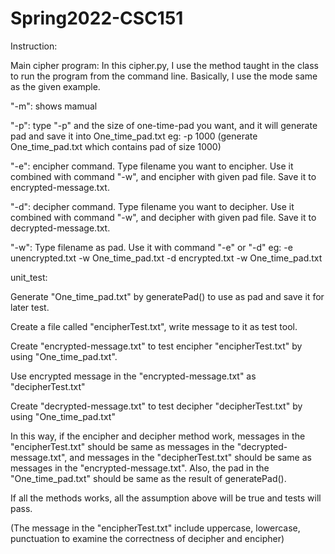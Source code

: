 # Spring2022-CSC151

Instruction:

Main cipher program:
In this cipher.py, I use the method taught in the class to run the program from the command line.
Basically, I use the mode same as the given example.

"-m": shows mamual

"-p": type "-p" and the size of one-time-pad you want, and it will generate pad and save it into One_time_pad.txt
eg: -p 1000 (generate One_time_pad.txt which contains pad of size 1000)

"-e": encipher command. Type filename you want to encipher. Use it combined with command "-w", and encipher with given pad file. Save it to encrypted-message.txt.

"-d": decipher command. Type filename you want to decipher. Use it combined with command "-w", and decipher with given pad file. Save it to decrypted-message.txt.

"-w": Type filename as pad. Use it with command "-e" or "-d"
eg: -e unencrypted.txt -w One_time_pad.txt
    -d encrypted.txt -w One_time_pad.txt
    
    
unit_test:

Generate "One_time_pad.txt" by generatePad() to use as pad and save it for later test.

Create a file called "encipherTest.txt", write message to it as test tool.

Create "encrypted-message.txt" to test encipher "encipherTest.txt" by using "One_time_pad.txt".

Use encrypted message in the "encrypted-message.txt" as "decipherTest.txt"

Create "decrypted-message.txt" to test decipher "decipherTest.txt" by using "One_time_pad.txt"

In this way, if the encipher and decipher method work, messages in the "encipherTest.txt" should be same as messages in the "decrypted-message.txt", and messages in the "decipherTest.txt" should be same as messages in the "encrypted-message.txt". Also, the pad in the "One_time_pad.txt" should be same as the result of generatePad().

If all the methods works, all the assumption above will be true and tests will pass.

(The message in the "encipherTest.txt" include uppercase, lowercase, punctuation to examine the correctness of decipher and encipher)
